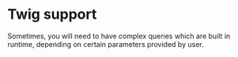 # Twig support

Sometimes, you will need to have complex queries which are built in runtime,
depending on certain parameters provided by user.
 
